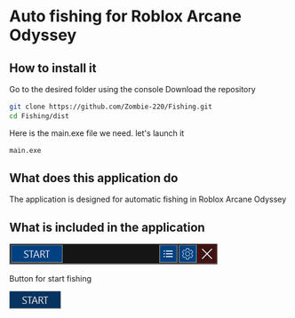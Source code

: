 # Auto fishing for Roblox Arcane Odyssey

## How to install it
Go to the desired folder using the console
Download the repository

```sh
git clone https://github.com/Zombie-220/Fishing.git
cd Fishing/dist
```

Here is the main.exe file we need. let's launch it

```sh
main.exe
```

## What does this application do
The application is designed for automatic fishing in Roblox Arcane Odyssey

## What is included in the application

![Main window](images/forMD/mainWindowIMG.png)

Button for start fishing

![Start button](images/forMD/startButton.png)
